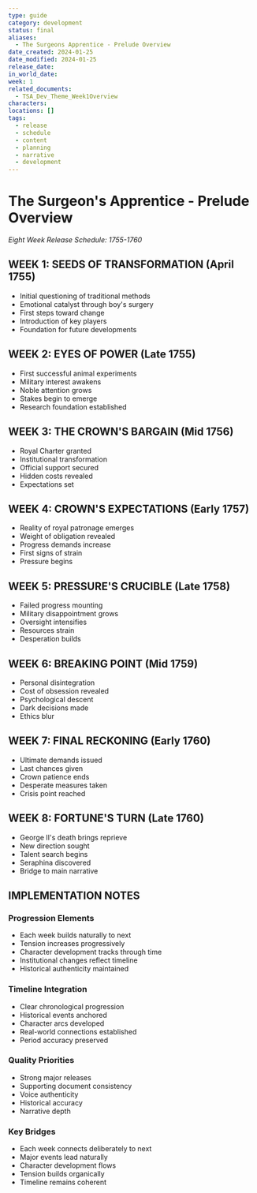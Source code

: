 ```yaml
---
type: guide
category: development
status: final
aliases:
  - The Surgeons Apprentice - Prelude Overview
date_created: 2024-01-25
date_modified: 2024-01-25
release_date: 
in_world_date: 
week: 1
related_documents:
  - TSA_Dev_Theme_Week1Overview
characters: 
locations: []
tags:
  - release
  - schedule
  - content
  - planning
  - narrative
  - development
---
```

# The Surgeon's Apprentice - Prelude Overview
*Eight Week Release Schedule: 1755-1760*

## WEEK 1: SEEDS OF TRANSFORMATION (April 1755)
- Initial questioning of traditional methods
- Emotional catalyst through boy's surgery
- First steps toward change
- Introduction of key players
- Foundation for future developments

## WEEK 2: EYES OF POWER (Late 1755)
- First successful animal experiments
- Military interest awakens
- Noble attention grows
- Stakes begin to emerge
- Research foundation established

## WEEK 3: THE CROWN'S BARGAIN (Mid 1756)
- Royal Charter granted
- Institutional transformation
- Official support secured
- Hidden costs revealed
- Expectations set

## WEEK 4: CROWN'S EXPECTATIONS (Early 1757)
- Reality of royal patronage emerges
- Weight of obligation revealed
- Progress demands increase
- First signs of strain
- Pressure begins

## WEEK 5: PRESSURE'S CRUCIBLE (Late 1758)
- Failed progress mounting
- Military disappointment grows
- Oversight intensifies
- Resources strain
- Desperation builds

## WEEK 6: BREAKING POINT (Mid 1759)
- Personal disintegration
- Cost of obsession revealed
- Psychological descent
- Dark decisions made
- Ethics blur

## WEEK 7: FINAL RECKONING (Early 1760)
- Ultimate demands issued
- Last chances given
- Crown patience ends
- Desperate measures taken
- Crisis point reached

## WEEK 8: FORTUNE'S TURN (Late 1760)
- George II's death brings reprieve
- New direction sought
- Talent search begins
- Seraphina discovered
- Bridge to main narrative

## IMPLEMENTATION NOTES

### Progression Elements
- Each week builds naturally to next
- Tension increases progressively
- Character development tracks through time
- Institutional changes reflect timeline
- Historical authenticity maintained

### Timeline Integration
- Clear chronological progression
- Historical events anchored
- Character arcs developed
- Real-world connections established
- Period accuracy preserved

### Quality Priorities
- Strong major releases
- Supporting document consistency
- Voice authenticity
- Historical accuracy
- Narrative depth

### Key Bridges
- Each week connects deliberately to next
- Major events lead naturally
- Character development flows
- Tension builds organically
- Timeline remains coherent